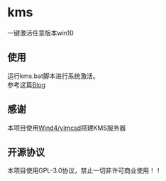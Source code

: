 # kms
一键激活任意版本win10

## 使用
运行kms.bat脚本进行系统激活。   
参考这篇[Blog](https://www.eee.dog/tech/kms.html)

## 感谢
本项目使用[Wind4/vlmcsd](https://github.com/Wind4/vlmcsd)搭建KMS服务器

## 开源协议
本项目使用GPL-3.0协议，禁止一切非许可商业使用！！

